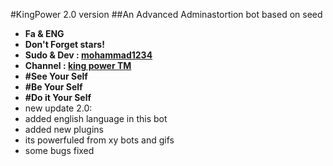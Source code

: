 #KingPower 2.0 version
##An Advanced Adminastortion bot based on seed
* **Fa & ENG**
* **Don't Forget stars!**
* **Sudo & Dev : [mohammad1234](telegram.me/Kingpower_admin_1)**
* **Channel : [king power TM](telegram.me/Kingpowerch)**
* **#See Your Self**
* **#Be Your Self**
* **#Do it Your Self**
* new update 2.0:
* added english language in this bot
* added new plugins
* its powerfuled from xy bots and gifs
* some bugs fixed
